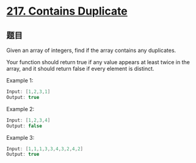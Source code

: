 # [217. Contains Duplicate](https://leetcode.com/problems/contains-duplicate/)

## 题目

Given an array of integers, find if the array contains any duplicates.

Your function should return true if any value appears at least twice in the array, and it should return false if every element is distinct.


Example 1:

```c
Input: [1,2,3,1]
Output: true
```
Example 2:

```c
Input: [1,2,3,4]
Output: false
```

Example 3:

```c
Input: [1,1,1,3,3,4,3,2,4,2]
Output: true
```
